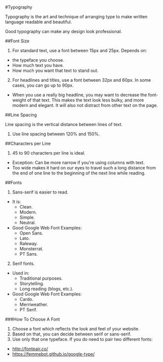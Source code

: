 #Typography

Typography is the art and technique of arranging type to make written language readable and beautiful.

Good typography can make any design look professional.

##Font Size

1. For standard text, use a font between 15px and 25px. Depends on:
  - the typeface you choose.
  - How much text you have.
  - How much you want that text to stand out.
2. For headlines and titles, use a font between 32px and 60px. In some cases, you can go up to 90px.
  - When you use a really big headline, you may want to decrease the font-weight of that text. This makes the text look less bulky, and more modern and elegant. It will also not distract from other text on the page.

##Line Spacing

Line spacing is the vertical distance between lines of text.

1. Use line spacing between 120% and 150%.

##Characters per Line

1. 45 to 90 characters per line is ideal.
  - Exception: Can be more narrow if you're using columns with text.
  - Too wide makes it hard on our eyes to travel such a long distance from the end of one line to the beginning of the next line while reading.

##Fonts

1. Sans-serif is easier to read.
  - It is:
    - Clean.
    - Modern.
    - Simple.
    - Neutral.
  - Good Google Web Font Examples:
    - Open Sans.
    - Lato.
    - Raleway.
    - Monsterrat.
    - PT Sans.
2. Serif fonts.
  - Used in:
    - Traditional purposes.
    - Storytelling.
    - Long reading (blogs, etc.).
  - Good Google Web Font Examples:
    - Cardo.
    - Merriweather.
    - PT Serif.

###How To Choose A Font

1. Choose a font which reflects the look and feel of your website.
2. Based on that, you can decide between serif or sans-serif.
3. Use only that one typeface. If you do need to pair two different fonts:
  - http://fontpair.co/
  - https://femmebot.github.io/google-type/